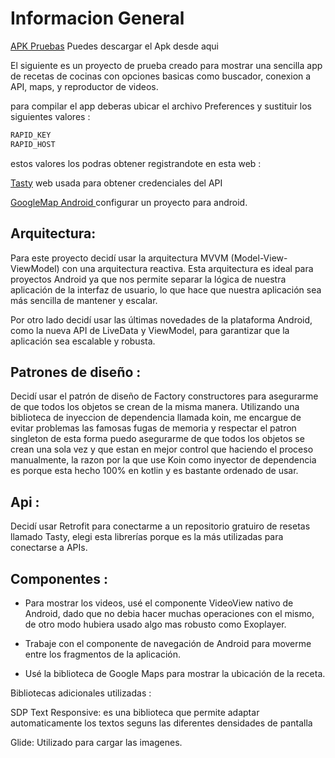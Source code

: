 # Informacion General

[APK Pruebas](https://developers.google.com/maps/documentation/android-sdk/start?hl=es-419) Puedes descargar el Apk desde aqui


El siguiente es un proyecto de prueba creado para mostrar una sencilla app de recetas de cocinas con opciones basicas como buscador, conexion a API, maps, y reproductor de videos.

para compilar el app deberas ubicar el archivo Preferences y sustituir los siguientes valores : 

```sh
RAPID_KEY
RAPID_HOST
```

estos valores los podras obtener registrandote en esta web : 

[Tasty](https://rapidapi.com/apidojo/api/tasty/) web usada para obtener credenciales del API 

[GoogleMap Android ](https://developers.google.com/maps/documentation/android-sdk/start?hl=es-419) configurar un proyecto para android.

## Arquitectura: 

Para este proyecto decidí usar la arquitectura MVVM (Model-View-ViewModel) con una arquitectura reactiva. Esta arquitectura es ideal para proyectos Android ya que nos permite separar la lógica de nuestra aplicación de la interfaz de usuario, lo que hace que nuestra aplicación sea más sencilla de mantener y escalar.

Por otro lado decidí usar las últimas novedades de la plataforma Android, como la nueva API de LiveData y ViewModel, para garantizar que la aplicación sea escalable y robusta. 

## Patrones de diseño : 

Decidí usar el patrón de diseño de Factory constructores para asegurarme de que todos los objetos se crean de la misma manera. 
Utilizando una biblioteca de inyeccion de dependencia llamada koin, me encargue de evitar problemas las famosas fugas de memoria y respectar el patron singleton de esta forma puedo asegurarme de que todos los objetos se crean una sola vez y que estan en mejor control que haciendo el proceso manualmente, la razon por la que use Koin como inyector de dependencia es porque esta hecho 100% en kotlin y es bastante ordenado de usar.

## Api : 
Decidí usar Retrofit para conectarme a un repositorio gratuiro de resetas llamado Tasty, elegi esta librerías porque es la más utilizadas para conectarse a APIs.

## Componentes : 

* Para mostrar los videos, usé el componente VideoView nativo de Android, dado que no debia hacer muchas operaciones con el mismo, de otro modo hubiera usado algo mas robusto como Exoplayer.

* Trabaje con el componente de navegación de Android para moverme entre los fragmentos de la aplicación.

* Usé la biblioteca de Google Maps para mostrar la ubicación de la receta.

Bibliotecas adicionales utilizadas : 

SDP Text Responsive: es una biblioteca que permite adaptar automaticamente los textos seguns las diferentes densidades de pantalla 
    
Glide: Utilizado para cargar las imagenes.


